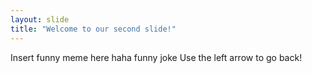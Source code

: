 ```yaml
---
layout: slide
title: "Welcome to our second slide!"
---
```

Insert funny meme here haha funny joke
Use the left arrow to go back!
